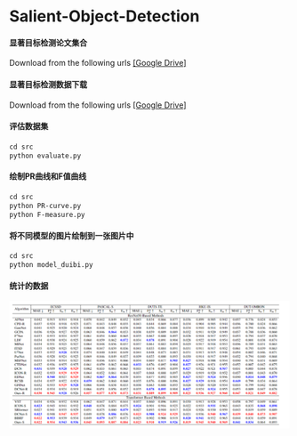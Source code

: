 # Salient-Object-Detection
#### 显著目标检测论文集合
Download from the following urls
[[Google Drive]](https://drive.google.com/file/d/1YJKSzszzRUskCvI4DorMBz_43ge66WsY/view?usp=drive_link)

#### 显著目标检测数据下载
Download from the following urls
[[Google Drive]](https://drive.google.com/file/d/18FfM3e8fJJRZBxZpK3Dp2xwfcrHGCCp8/view?usp=drive_link)


#### 评估数据集

```
cd src
python evaluate.py
```

#### 绘制PR曲线和F值曲线
```
cd src
python PR-curve.py
python F-measure.py
```

#### 将不同模型的图片绘制到一张图片中

```
cd src
python model_duibi.py
```

#### 统计的数据
![img.png](picture/img.png)